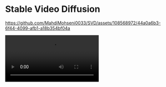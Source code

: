 
# Stable Video Diffusion 


https://github.com/MahdiMohseni0033/SVD/assets/108568972/44a0a6b3-6f44-4099-afb1-a18b354bf04a


![Fit resolution](https://github.com/MahdiMohseni0033/SVD/blob/main/media/fit_res.mp4)
